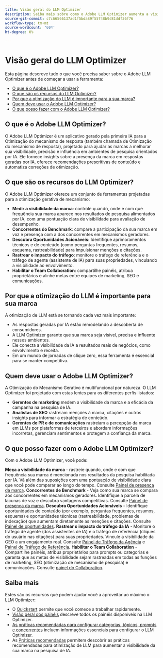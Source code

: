 ```yaml
---
title: Visão geral do LLM Optimizer
description: Saiba mais sobre como o Adobe LLM Optimizer aumenta a visibilidade da marca na pesquisa orientada por IA. Rastreie menções, citações e insights. Comece a otimizar hoje para obter melhor envolvimento e influência.
source-git-commit: c7c66566137ad1f5bda89f55748b9d81ddf36f76
workflow-type: tm+mt
source-wordcount: '604'
ht-degree: 0%

---
```



# Visão geral do LLM Optimizer

Esta página descreve tudo o que você precisa saber sobre o Adobe LLM Optimizer antes de começar a usar a ferramenta:

* [O que é o Adobe LLM Optimizer?](#what-is-adobe-llm-optimizer)
* [O que são os recursos do LLM Optimizer?](#what-are-llm-optimizer-capabilities)
* [Por que a otimização do LLM é importante para a sua marca?](#why-llm-optimization-matters-for-your-brand)
* [Quem deve usar o Adobe LLM Optimizer?](#who-should-use-adobe-llm-optimizer)
* [O que posso fazer com o Adobe LLM Optimizer?](#what-can-i-do-with-adobe-llm-optimizer)

## O que é o Adobe LLM Optimizer?

O Adobe LLM Optimizer é um aplicativo gerado pela primeira IA para a Otimização do mecanismo de resposta (também chamada de Otimização do mecanismo de resposta), projetado para ajudar as marcas a melhorar sua visibilidade, precisão e influência em ambientes de pesquisa orientados por IA. Ele fornece insights sobre a presença da marca em respostas geradas por IA, oferece recomendações prescritivas de conteúdo e automatiza correções de otimização.

## O que são os recursos do LLM Optimizer?

O Adobe LLM Optimizer oferece um conjunto de ferramentas projetadas para a otimização gerativa de mecanismo:

* **Medir a visibilidade da marca**: controle quando, onde e com que frequência sua marca aparece nos resultados de pesquisa alimentados por IA, com uma pontuação clara de visibilidade para avaliação de desempenho.
* **Concorrentes do Benchmark**: compare a participação da sua marca em voz e presença com a dos concorrentes em mecanismos geradores.
* **Descubra Oportunidades Acionáveis**: Identifique aprimoramentos técnicos e de conteúdo (como perguntas frequentes, resumos, esquema, rastreabilidade) para impulsionar menções e citações.
* **Rastrear o impacto do tráfego**: monitore o tráfego de referência e o tráfego de agente (assistente de IA) para suas propriedades, vinculando a visibilidade ao envolvimento.
* **Habilitar o Team Collaboration**: compartilhe painéis, atribua proprietários e alinhe metas entre equipes de marketing, SEO e comunicações.

## Por que a otimização do LLM é importante para sua marca

A otimização de LLM está se tornando cada vez mais importante:

* As respostas geradas por IA estão remodelando a descoberta de consumidores.
* A LLM Optimizer garante que sua marca seja visível, precisa e influente nesses ambientes.
* Ele conecta a visibilidade da IA a resultados reais de negócios, como envolvimento e receita.
* Em um mundo de jornadas de clique zero, essa ferramenta é essencial para se manter competitiva.

## Quem deve usar o Adobe LLM Optimizer?

A Otimização do Mecanismo Gerativo é multifuncional por natureza. O LLM Optimizer foi projetado com estas lentes para os diferentes perfis listados:

* **Gerentes de marketing** medem a visibilidade da marca e a eficácia da campanha na pesquisa de IA.
* **Analistas de SEO** rastreiam menções à marca, citações e outros insights para informar a estratégia de conteúdo.
* **Gerentes de PR e de comunicações** rastreiam a percepção da marca em LLMs por plataformas de terceiros e abordam informações incorretas, gerenciam sentimentos e protegem a confiança da marca.

## O que posso fazer com o Adobe LLM Optimizer?

Com o Adobe LLM Optimizer, você pode:

**Meça a visibilidade da marca** - rastreie quando, onde e com que frequência sua marca é mencionada nos resultados da pesquisa habilitada por IA. Vá além das suposições com uma pontuação de visibilidade clara que você pode comparar ao longo do tempo. Consulte [Painel de presença da marca](/help/dashboards/brand-presence.md).
**Concorrentes de Benchmark** - Veja como sua marca se compara aos concorrentes em mecanismos geradores. Identifique a parcela de lacunas de voz e descubra vantagens competitivas. Consulte [Painel de presença da marca](/help/dashboards/brand-presence.md).
**Descubra Oportunidades Acionáveis** - Identifique oportunidades de conteúdo (por exemplo, perguntas frequentes, resumos, esquema) e oportunidades técnicas (rastreabilidade, problemas de indexação) que aumentam diretamente as menções e citações. Consulte [Painel de oportunidades](/help/dashboards/opportunities.md).
**Rastrear o impacto do tráfego da IA** - Monitore o tráfego de agente (dos assistentes de IA) e o tráfego de referência (cliques do usuário nas citações) para suas propriedades. Vincule a visibilidade da GEO a um engajamento real. Consulte [Painel de Tráfego da Agência](/help/dashboards/agentic-traffic.md) e [Painel de Tráfego de Referência](/help/dashboards/referral-traffic.md).
**Habilitar o Team Collaboration** - Compartilhe painéis, atribua proprietários para prompts ou categorias e garanta que as metas de visibilidade sejam rastreadas em todas as funções de marketing, SEO (otimização de mecanismo de pesquisa) e comunicações. Consulte [painel do Collaboration](/help/dashboards/collaboration.md).

## Saiba mais

Estes são os recursos que podem ajudar você a aproveitar ao máximo o LLM Optimizer:

* O [Quickstart](/help/overview/quick-start.md) permite que você comece a trabalhar rapidamente.
* [Visão geral dos painéis](/help/dashboards/dashboards-overview.md) descreve todos os painéis disponíveis na LLM Optimizer.
* [As práticas recomendadas para configurar categorias, tópicos, prompts e concorrentes](/help/overview/best-practices-topics-prompts.md) incluem informações essenciais para configurar o LLM Optimizer.
* As [Práticas recomendadas](/help/tutorials/best-practices.md) permitem descobrir as práticas recomendadas para otimização de LLM para aumentar a visibilidade da sua marca na pesquisa de IA.






